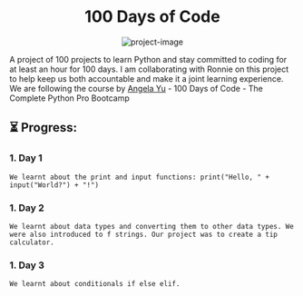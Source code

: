 <h1 align="center" id="title">100 Days of Code</h1>

<p align="center"><img src="https://socialify.git.ci/PurpleNurps/100daysofcode/image?font=Rokkitt&amp;language=1&amp;name=1&amp;owner=1&amp;pattern=Circuit%20Board&amp;theme=Light" alt="project-image"></p>

<p id="description">A project of 100 projects to learn Python and stay committed to coding for at least an hour for 100 days. I am collaborating with Ronnie on this project to help keep us both accountable and make it a joint learning experience. We are following the course by <a href="https://www.linkedin.com/in/angela-yu1/">Angela Yu</a> - 100 Days of Code - The Complete Python Pro Bootcamp</p>

<h2>⏳ Progress:</h2>

<h3>1. Day 1</h3>

```
We learnt about the print and input functions: print("Hello, " + input("World?") + "!") 
```
<h3>1. Day 2</h3>

```
We learnt about data types and converting them to other data types. We were also introduced to f strings. Our project was to create a tip calculator.
```
<h3>1. Day 3</h3>

```
We learnt about conditionals if else elif.
```